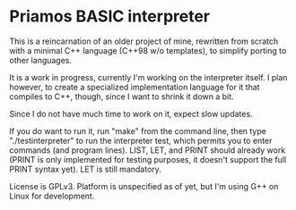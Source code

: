 # Priamos BASIC interpreter

This is a reincarnation of an older project of mine, rewritten from scratch with a minimal C++ language (C++98 w/o templates),
to simplify porting to other languages.

It is a work in progress, currently I'm working on the interpreter itself. I plan however, to create a specialized implementation language for it that compiles to C++, though, since I want to shrink it down a bit.

Since I do not have much time to work on it, expect slow updates.

If you do want to run it, run "make" from the command line, then type "./testinterpreter" to run the interpreter test, which permits you to enter commands (and program lines). LIST, LET, and PRINT should already work (PRINT is only implemented for testing purposes, it doesn't support the full PRINT syntax yet). LET is still mandatory. 

License is GPLv3. Platform is unspecified as of yet, but I'm using G++ on Linux for development.

